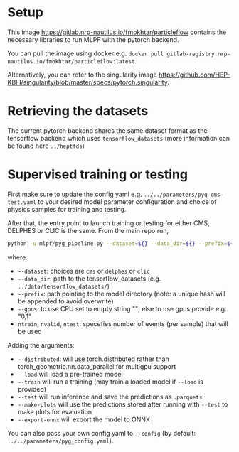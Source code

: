 # Setup

This image https://gitlab.nrp-nautilus.io/fmokhtar/particleflow contains the necessary libraries to run MLPF with the pytorch backend.

You can pull the image using docker e.g. `docker pull gitlab-registry.nrp-nautilus.io/fmokhtar/particleflow:latest`.

Alternatively, you can refer to the singularity image https://github.com/HEP-KBFI/singularity/blob/master/specs/pytorch.singularity.

# Retrieving the datasets

The current pytorch backend shares the same dataset format as the tensorflow backend which uses `tensorflow_datasets` (more information can be found here `../heptfds`)

# Supervised training or testing

First make sure to update the config yaml e.g. `../../parameters/pyg-cms-test.yaml` to your desired model parameter configuration and choice of physics samples for training and testing.

After that, the entry point to launch training or testing for either CMS, DELPHES or CLIC is the same. From the main repo run,

```bash
python -u mlpf/pyg_pipeline.py --dataset=${} --data_dir=${} --prefix=${} --gpus=${} --ntrain 10 --nvalid 10 --ntest 10
```
where:
- `--dataset`: choices are `cms` or `delphes` or `clic`
- `--data_dir`: path to the tensorflow_datasets (e.g. `../data/tensorflow_datasets/`)
- `--prefix`: path pointing to the model directory (note: a unique hash will be appended to avoid overwrite)
- `--gpus`: to use CPU set to empty string ""; else to use gpus provide e.g. "0,1"
- `ntrain`, `nvalid`, `ntest`: specefies number of events (per sample) that will be used

Adding the arguments:
- `--distributed`: will use torch.distributed rather than torch_geometric.nn.data_parallel for multigpu support
- `--load` will load a pre-trained model
- `--train` will run a training (may train a loaded model if `--load` is provided)
- `--test` will run inference and save the predictions as `.parquets`
- `--make-plots` will use the predictions stored after running with `--test` to make plots for evaluation
- `--export-onnx` will export the model to ONNX

You can also pass your own config yaml to `--config` (by default: `../../parameters/pyg_config.yaml`).
